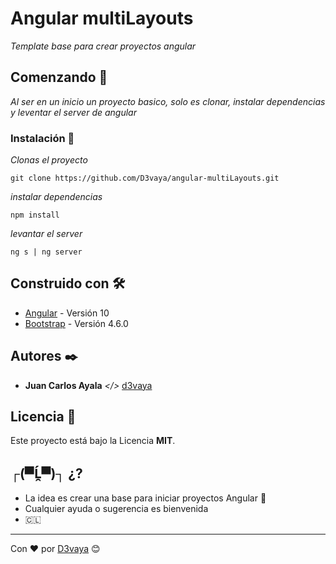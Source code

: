 # Angular multiLayouts

_Template base para crear proyectos angular_

## Comenzando 🚀

_Al ser en un inicio un proyecto basico, solo es clonar, instalar dependencias y leventar el server de angular_

### Instalación 🔧

_Clonas el proyecto_

```
git clone https://github.com/D3vaya/angular-multiLayouts.git
```

_instalar dependencias_

```
npm install
```

_levantar el server_

```
ng s | ng server
```

## Construido con 🛠️

- [Angular](https://angular.io/) - Versión 10
- [Bootstrap](https://getbootstrap.com/) - Versión 4.6.0

## Autores ✒️

- **Juan Carlos Ayala** _</>_ [d3vaya](https://github.com/d3vaya)

## Licencia 📄

Este proyecto está bajo la Licencia **MIT**.

## ┌(▀Ĺ̯▀)┐ ¿?

- La idea es crear una base para iniciar proyectos Angular 📢
- Cualquier ayuda o sugerencia es bienvenida
- 🇨🇱

---

Con ❤️ por [D3vaya](https://github.com/d3vaya) 😊
